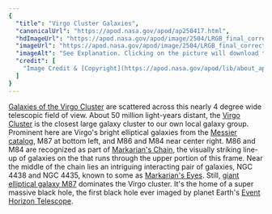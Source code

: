 ```yaml
---
{
  "title": "Virgo Cluster Galaxies",
  "canonicalUrl": "https://apod.nasa.gov/apod/ap250417.html",
  "hdImageUrl": "https://apod.nasa.gov/apod/image/2504/LRGB_final_corrected2048.jpg",
  "imageUrl": "https://apod.nasa.gov/apod/image/2504/LRGB_final_corrected1024.jpg",
  "imageAlt": "See Explanation. Clicking on the picture will download the highest resolution version available.",
  "credit": [
    "Image Credit & [Copyright](https://apod.nasa.gov/apod/lib/about_apod.html#srapply): [Daniel Adibi](https://www.instagram.com/universe_view_screen/p/DIXuJ8AveqC/)"
  ]
}
---
```


[Galaxies of the Virgo Cluster](https://apod.nasa.gov/apod/ap150804.html) are scattered across this nearly 4 degree wide telescopic field of view. About 50 million light-years distant, the [Virgo Cluster](https://en.wikipedia.org/wiki/Virgo_Cluster) is the closest large galaxy cluster to our own local galaxy group. Prominent here are Virgo's bright elliptical galaxies from the [Messier catalog](https://www.nasa.gov/content/goddard/hubble-s-messier-catalog), M87 at bottom left, and M86 and M84 near center right. M86 and M84 are recognized as part of [Markarian's Chain](https://apod.nasa.gov/apod/ap090609.html), the visually striking line-up of galaxies on the that runs through the upper portion of this frame. Near the middle of the chain lies an intriguing interacting pair of galaxies, NGC 4438 and NGC 4435, known to some as [Markarian's Eyes](https://apod.nasa.gov/apod/ap070608.html). Still, [giant elliptical galaxy M87](https://apod.nasa.gov/apod/ap230504.html) dominates the Virgo cluster. It's the home of a super massive black hole, the first black hole ever imaged by planet Earth's [Event Horizon Telescope](https://eventhorizontelescope.org/about).
